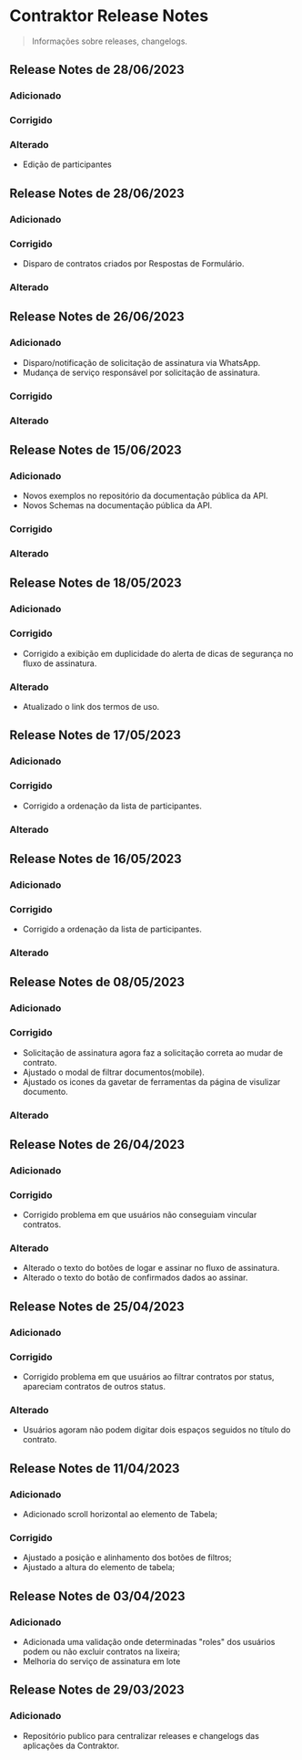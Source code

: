 # Contraktor Release Notes

> Informações sobre releases, changelogs.
## Release Notes de 28/06/2023

### Adicionado

### Corrigido

### Alterado
 - Edição de participantes 
## Release Notes de 28/06/2023

### Adicionado

### Corrigido
- Disparo de contratos criados por Respostas de Formulário.

### Alterado

## Release Notes de 26/06/2023

### Adicionado
- Disparo/notificação de solicitação de assinatura via WhatsApp.
- Mudança de serviço responsável por solicitação de assinatura.

### Corrigido

### Alterado

## Release Notes de 15/06/2023

### Adicionado
- Novos exemplos no repositório da documentação pública da API.
- Novos Schemas na documentação pública da API.

### Corrigido

### Alterado

## Release Notes de 18/05/2023

### Adicionado

### Corrigido
- Corrigido a exibição em duplicidade do alerta de dicas de segurança no fluxo de assinatura.

### Alterado
- Atualizado o link dos termos de uso.


## Release Notes de 17/05/2023

### Adicionado

### Corrigido
- Corrigido a ordenação da lista de participantes.

### Alterado


## Release Notes de 16/05/2023

### Adicionado

### Corrigido
- Corrigido a ordenação da lista de participantes.

### Alterado


## Release Notes de 08/05/2023

### Adicionado

### Corrigido
- Solicitação de assinatura agora faz a solicitação correta ao mudar de contrato.
- Ajustado o modal de filtrar documentos(mobile).
- Ajustado os icones da gavetar de ferramentas da página de visulizar documento.

### Alterado


## Release Notes de 26/04/2023

### Adicionado

### Corrigido
- Corrigido problema em que usuários não conseguiam vincular contratos.

### Alterado
- Alterado o texto do botões de logar e assinar no fluxo de assinatura.
- Alterado o texto do botão de confirmados dados ao assinar.


## Release Notes de 25/04/2023

### Adicionado

### Corrigido
- Corrigido problema em que usuários ao filtrar contratos por status, apareciam contratos de outros status.

### Alterado
- Usuários agoram não podem digitar dois espaços seguidos no título do contrato.


## Release Notes de 11/04/2023

### Adicionado
- Adicionado scroll horizontal ao elemento de Tabela;

### Corrigido
- Ajustado a posição e alinhamento dos botões de filtros;
- Ajustado a altura do elemento de tabela;


## Release Notes de 03/04/2023

### Adicionado

- Adicionada uma validação onde determinadas "roles" dos usuários podem ou não excluir contratos na lixeira;
- Melhoria do serviço de assinatura em lote

## Release Notes de 29/03/2023

### Adicionado

- Repositório publico para centralizar releases e changelogs das aplicações da Contraktor.
